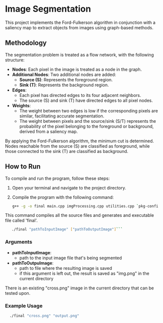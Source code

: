 # Image Segmentation

This project implements the Ford-Fulkerson algorithm in conjunction with a saliency map to extract objects from images using graph-based methods.

## Methodology

The segmentation problem is treated as a flow network, with the following structure:

- **Nodes**: Each pixel in the image is treated as a node in the graph.
- **Additional Nodes**: Two additional nodes are added:
  - **Source (S)**: Represents the foreground region.
  - **Sink (T)**: Represents the background region.
- **Edges**: 
  - Each pixel has directed edges to its four adjacent neighbors.
  - The source (S) and sink (T) have directed edges to all pixel nodes.
- **Weights**:
  - The weight between two edges is low if the corresponding pixels are similar, facilitating accurate segmentation.
  - The weight between pixels and the source/sink (S/T) represents the probability of the pixel belonging to the foreground or background, derived from a saliency map.

By applying the Ford-Fulkerson algorithm, the minimum cut is determined. Nodes reachable from the source (S) are classified as foreground, while those connected to the sink (T) are classified as background.

## How to Run

To compile and run the program, follow these steps:

1. Open your terminal and navigate to the project directory.
2. Compile the program with the following command:

   ```bash
   g++ -g -o final main.cpp imgProcessing.cpp utilities.cpp `pkg-config --cflags --libs opencv4`
   ```

This command compiles all the source files and generates and executable file called 'final'.

  ```bash
     ./final "pathToInputImage" ["pathToOutputImage"]```
  ```
### Arguments

- **pathToInputImage**:
  - path to the input image file that's being segmented
- **pathToOutpuImage**:
  - path to file where the resulting image is saved
  - if this argument is left out, the result is saved as "img.png" in the current directory

There is an existing "cross.png" image in the current directory that can be tested upon.
 
### Example Usage

  ```bash
    ./final "cross.png" "output.png"
  ```
